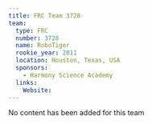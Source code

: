 ```yaml
---
title: FRC Team 3728
team:
  type: FRC
  number: 3728
  name: RoboTiger
  rookie_year: 2011
  location: Houston, Texas, USA
  sponsors:
    - Harmony Science Academy
  links:
    Website: 
---
```

No content has been added for this team